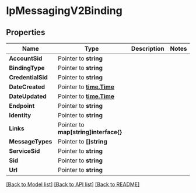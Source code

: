 # IpMessagingV2Binding

## Properties

Name | Type | Description | Notes
------------ | ------------- | ------------- | -------------
**AccountSid** | Pointer to **string** |  |
**BindingType** | Pointer to **string** |  |
**CredentialSid** | Pointer to **string** |  |
**DateCreated** | Pointer to [**time.Time**](time.Time.md) |  |
**DateUpdated** | Pointer to [**time.Time**](time.Time.md) |  |
**Endpoint** | Pointer to **string** |  |
**Identity** | Pointer to **string** |  |
**Links** | Pointer to **map[string]interface{}** |  |
**MessageTypes** | Pointer to **[]string** |  |
**ServiceSid** | Pointer to **string** |  |
**Sid** | Pointer to **string** |  |
**Url** | Pointer to **string** |  |

[[Back to Model list]](../README.md#documentation-for-models) [[Back to API list]](../README.md#documentation-for-api-endpoints) [[Back to README]](../README.md)


